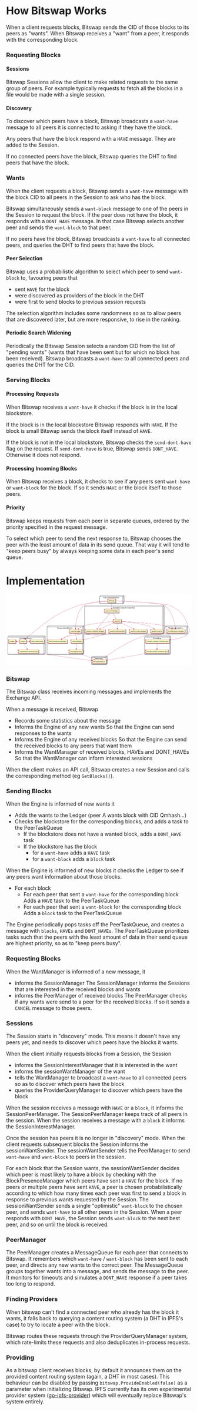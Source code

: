 How Bitswap Works
=================

When a client requests blocks, Bitswap sends the CID of those blocks to its peers as "wants". When Bitswap receives a "want" from a peer, it responds with the corresponding block.

### Requesting Blocks

#### Sessions

Bitswap Sessions allow the client to make related requests to the same group of peers. For example typically requests to fetch all the blocks in a file would be made with a single session.

#### Discovery

To discover which peers have a block, Bitswap broadcasts a `want-have` message to all peers it is connected to asking if they have the block.

Any peers that have the block respond with a `HAVE` message. They are added to the Session.

If no connected peers have the block, Bitswap queries the DHT to find peers that have the block.

### Wants

When the client requests a block, Bitswap sends a `want-have` message with the block CID to all peers in the Session to ask who has the block.

Bitswap simultaneously sends a `want-block` message to one of the peers in the Session to request the block. If the peer does not have the block, it responds with a `DONT_HAVE` message. In that case Bitswap selects another peer and sends the `want-block` to that peer.

If no peers have the block, Bitswap broadcasts a `want-have` to all connected peers, and queries the DHT to find peers that have the block.

#### Peer Selection

Bitswap uses a probabilistic algorithm to select which peer to send `want-block` to, favouring peers that
- sent `HAVE` for the block
- were discovered as providers of the block in the DHT
- were first to send blocks to previous session requests

The selection algorithm includes some randomness so as to allow peers that are discovered later, but are more responsive, to rise in the ranking.

#### Periodic Search Widening

Periodically the Bitswap Session selects a random CID from the list of "pending wants" (wants that have been sent but for which no block has been received). Bitswap broadcasts a `want-have` to all connected peers and queries the DHT for the CID.

### Serving Blocks

#### Processing Requests

When Bitswap receives a `want-have` it checks if the block is in the local blockstore.

If the block is in the local blockstore Bitswap responds with `HAVE`. If the block is small Bitswap sends the block itself instead of `HAVE`.

If the block is not in the local blockstore, Bitswap checks the `send-dont-have` flag on the request. If `send-dont-have` is true, Bitswap sends `DONT_HAVE`. Otherwise it does not respond.

#### Processing Incoming Blocks

When Bitswap receives a block, it checks to see if any peers sent `want-have` or `want-block` for the block. If so it sends `HAVE` or the block itself to those peers.

#### Priority

Bitswap keeps requests from each peer in separate queues, ordered by the priority specified in the request message.

To select which peer to send the next response to, Bitswap chooses the peer with the least amount of data in its send queue. That way it will tend to "keep peers busy" by always keeping some data in each peer's send queue.


Implementation
==============

![Bitswap Components](./go-bitswap.png)

### Bitswap

The Bitswap class receives incoming messages and implements the Exchange API.

When a message is received, Bitswap
- Records some statistics about the message
- Informs the Engine of any new wants
  So that the Engine can send responses to the wants
- Informs the Engine of any received blocks
  So that the Engine can send the received blocks to any peers that want them
- Informs the WantManager of received blocks, HAVEs and DONT_HAVEs
  So that the WantManager can inform interested sessions

When the client makes an API call, Bitswap creates a new Session and calls the corresponding method (eg `GetBlocks()`).

### Sending Blocks

When the Engine is informed of new wants it
- Adds the wants to the Ledger (peer A wants block with CID Qmhash...)
- Checks the blockstore for the corresponding blocks, and adds a task to the PeerTaskQueue
  - If the blockstore does not have a wanted block, adds a `DONT_HAVE` task
  - If the blockstore has the block
    - for a `want-have` adds a `HAVE` task
    - for a `want-block` adds a `block` task

When the Engine is informed of new blocks it checks the Ledger to see if any peers want information about those blocks.
- For each block
  - For each peer that sent a `want-have` for the corresponding block
    Adds a `HAVE` task to the PeerTaskQueue
  - For each peer that sent a `want-block` for the corresponding block
    Adds a `block` task to the PeerTaskQueue

The Engine periodically pops tasks off the PeerTaskQueue, and creates a message with `blocks`, `HAVEs` and `DONT_HAVEs`.
The PeerTaskQueue prioritizes tasks such that the peers with the least amount of data in their send queue are highest priority, so as to "keep peers busy".

### Requesting Blocks

When the WantManager is informed of a new message, it
- informs the SessionManager
  The SessionManager informs the Sessions that are interested in the received blocks and wants
- informs the PeerManager of received blocks
  The PeerManager checks if any wants were send to a peer for the received blocks. If so it sends a `CANCEL` message to those peers.

### Sessions

The Session starts in "discovery" mode. This means it doesn't have any peers yet, and needs to discover which peers have the blocks it wants.

When the client initially requests blocks from a Session, the Session
- informs the SessionInterestManager that it is interested in the want
- informs the sessionWantManager of the want
- tells the WantManager to broadcast a `want-have` to all connected peers so as to discover which peers have the block
- queries the ProviderQueryManager to discover which peers have the block

When the session receives a message with `HAVE` or a `block`, it informs the SessionPeerManager. The SessionPeerManager keeps track of all peers in the session.
When the session receives a message with a `block` it informs the SessionInterestManager.

Once the session has peers it is no longer in "discovery" mode. When the client requests subsequent blocks the Session informs the sessionWantSender. The sessionWantSender tells the PeerManager to send `want-have` and `want-block` to peers in the session.

For each block that the Session wants, the sessionWantSender decides which peer is most likely to have a block by checking with the BlockPresenceManager which peers have sent a `HAVE` for the block. If no peers or multiple peers have sent `HAVE`, a peer is chosen probabilistically according to which how many times each peer was first to send a block in response to previous wants requested by the Session. The sessionWantSender sends a single "optimistic" `want-block` to the chosen peer, and sends `want-have` to all other peers in the Session.
When a peer responds with `DONT_HAVE`, the Session sends `want-block` to the next best peer, and so on until the block is received.

### PeerManager

The PeerManager creates a MessageQueue for each peer that connects to Bitswap. It remembers which `want-have` / `want-block` has been sent to each peer, and directs any new wants to the correct peer.
The MessageQueue groups together wants into a message, and sends the message to the peer. It monitors for timeouts and simulates a `DONT_HAVE` response if a peer takes too long to respond.

### Finding Providers

When bitswap can't find a connected peer who already has the block it wants, it falls back to querying a content routing system (a DHT in IPFS's case) to try to locate a peer with the block.

Bitswap routes these requests through the ProviderQueryManager system, which rate-limits these requests and also deduplicates in-process requests.

### Providing

As a bitswap client receives blocks, by default it announces them on the provided content routing system (again, a DHT in most cases). This behaviour can be disabled by passing `bitswap.ProvideEnabled(false)` as a parameter when initializing Bitswap. IPFS currently has its own experimental provider system ([go-ipfs-provider](https://github.com/ipfs/go-ipfs-provider)) which will eventually replace Bitswap's system entirely.

